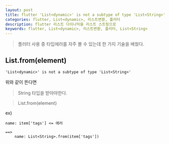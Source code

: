 ```yaml
---
layout: post
title: flutter 'List<dynamic>' is not a subtype of type 'List<String>'
categories: flutter, List<dynamic>, 리스트변환, 플러터
description: flutter 리스트 다이나믹을 리스트 스트링으로
keywords: flutter, List<dynamic>, 리스트변환, 플러터, List<String>
---
```



>플러터 사용 중 타입에러를 자주 볼 수 있는데 한 가지 기술을 배웠다.

## List<type>.from(element)

~~~
'List<dynamic>' is not a subtype of type 'List<String>'
~~~

위와 같이 뜬다면

>String 타입을 받아야한다.

>List<String>.from(element)


ex)
~~~
name: item['tags'] <= 에러

==>
    name: List<String>.from(item['tags'])
~~~

